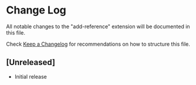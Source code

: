 # Change Log

All notable changes to the "add-reference" extension will be documented in this file.

Check [Keep a Changelog](http://keepachangelog.com/) for recommendations on how to structure this file.

## [Unreleased]

- Initial release
